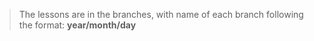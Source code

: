 > The lessons are in the branches, with name of each branch following the format: **year/month/day**